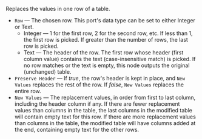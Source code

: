 Replaces the values in one row of a table.

   - `Row` — The chosen row. This port's data type can be set to either Integer or Text.
      - Integer — 1 for the first row, 2 for the second row, etc. If less than 1, the first row is picked. If greater than the number of rows, the last row is picked.
      - Text — The header of the row. The first row whose header (first column value) contains the text (case-insensitive match) is picked. If no row matches or the text is empty, this node outputs the original (unchanged) table.
   - `Preserve Header` — If *true*, the row's header is kept in place, and `New Values` replaces the rest of the row. If *false*, `New Values` replaces the entire row.
   - `New Values` — The replacement values, in order from first to last column, including the header column if any. If there are fewer replacement values than columns in the table, the last columns in the modified table will contain empty text for this row. If there are more replacement values than columns in the table, the modified table will have columns added at the end, containing empty text for the other rows.
